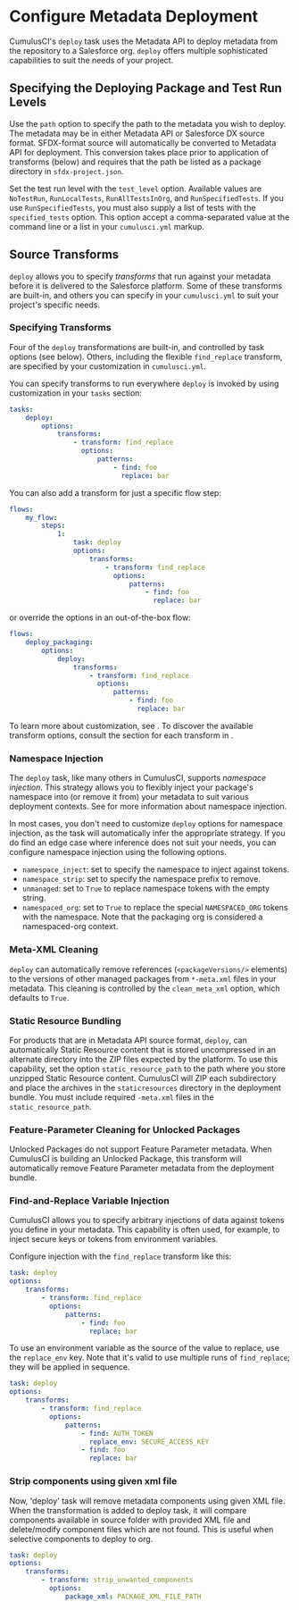 # Configure Metadata Deployment

CumulusCI's `deploy` task uses the Metadata API to deploy metadata from the repository to a Salesforce org. `deploy` offers multiple sophisticated capabilities to suit the needs of your project.

## Specifying the Deploying Package and Test Run Levels

Use the `path` option to specify the path to the metadata you wish to deploy. The metadata may be in either Metadata API or Salesforce DX source format. SFDX-format source will automatically be converted to Metadata API for deployment. This conversion takes place prior to application of transforms (below) and requires that the path be listed as a package directory in `sfdx-project.json`.

Set the test run level with the `test_level` option. Available values are `NoTestRun`, `RunLocalTests`, `RunAllTestsInOrg`, and `RunSpecifiedTests`. If you use `RunSpecifiedTests`, you must also supply a list of tests with the `specified_tests` option. This option accept a comma-separated value at the command line or a list in your `cumulusci.yml` markup.

## Source Transforms

`deploy` allows you to specify _transforms_ that run against your metadata before it is delivered to the Salesforce platform. Some of these transforms are built-in, and others you can specify in your `cumulusci.yml` to suit your project's specific needs.

### Specifying Transforms

Four of the `deploy` transformations are built-in, and controlled by task options (see below). Others, including the flexible `find_replace` transform, are specified by your customization in `cumulusci.yml`.

You can specify transforms to run everywhere `deploy` is invoked by using customization in your `tasks` section:

```yaml
tasks:
    deploy:
        options:
            transforms:
                - transform: find_replace
                  options:
                      patterns:
                          - find: foo
                            replace: bar
```

You can also add a transform for just a specific flow step:

```yaml
flows:
    my_flow:
        steps:
            1:
                task: deploy
                options:
                    transforms:
                        - transform: find_replace
                          options:
                              patterns:
                                  - find: foo
                                    replace: bar
```

or override the options in an out-of-the-box flow:

```yaml
flows:
    deploy_packaging:
        options:
            deploy:
                transforms:
                    - transform: find_replace
                      options:
                          patterns:
                              - find: foo
                                replace: bar
```

To learn more about customization, see [](config). To discover the available transform options, consult the section for each transform in [](deploy).

### Namespace Injection

The `deploy` task, like many others in CumulusCI, supports _namespace injection_. This strategy allows you to flexibly inject your package's namespace into (or remove it from) your metadata to suit various deployment contexts. See [](namespace-injection) for more information about namespace injection.

In most cases, you don't need to customize `deploy` options for namespace injection, as the task will automatically infer the appropriate strategy. If you do find an edge case where inference does not suit your needs, you can configure namespace injection using the following options.

-   `namespace_inject`: set to specify the namespace to inject against tokens.
-   `namespace_strip`: set to specify the namespace prefix to remove.
-   `unmanaged`: set to `True` to replace namespace tokens with the empty string.
-   `namespaced_org`: set to `True` to replace the special `NAMESPACED_ORG` tokens with the namespace. Note that the packaging org is considered a namespaced-org context.

### Meta-XML Cleaning

`deploy` can automatically remove references (`<packageVersions/>` elements) to the versions of other managed packages from `*-meta.xml` files in your metadata. This cleaning is controlled by the `clean_meta_xml` option, which defaults to `True`.

### Static Resource Bundling

For products that are in Metadata API source format, `deploy`, can automatically Static Resource content that is stored uncompressed in an alternate directory into the ZIP files expected by the platform. To use this capability, set the option `static_resource_path` to the path where you store unzipped Static Resource content. CumulusCI will ZIP each subdirectory and place the archives in the `staticresources` directory in the deployment bundle. You must include required `-meta.xml` files in the `static_resource_path`.

### Feature-Parameter Cleaning for Unlocked Packages

Unlocked Packages do not support Feature Parameter metadata. When CumulusCI is building an Unlocked Package, this transform will automatically remove Feature Parameter metadata from the deployment bundle.

### Find-and-Replace Variable Injection

CumulusCI allows you to specify arbitrary injections of data against tokens you define in your metadata. This capability is often used, for example, to inject secure keys or tokens from environment variables.

Configure injection with the `find_replace` transform like this:

```yaml
task: deploy
options:
    transforms:
        - transform: find_replace
          options:
              patterns:
                  - find: foo
                    replace: bar
```

To use an environment variable as the source of the value to replace, use the `replace_env` key. Note that it's valid to use multiple runs of `find_replace`; they will be applied in sequence.

```yaml
task: deploy
options:
    transforms:
        - transform: find_replace
          options:
              patterns:
                  - find: AUTH_TOKEN
                    replace_env: SECURE_ACCESS_KEY
                  - find: foo
                    replace: bar
```

### Strip components using given xml file

Now, 'deploy' task will remove metadata components using given XML file. When the transformation is added to deploy task, it will compare components available in source folder with provided XML file and delete/modify component files which are not found. This is useful when selective components to deploy to org.

```yaml
task: deploy
options:
    transforms:
        - transform: strip_unwanted_components
          options:
              package_xml: PACKAGE_XML_FILE_PATH
```
